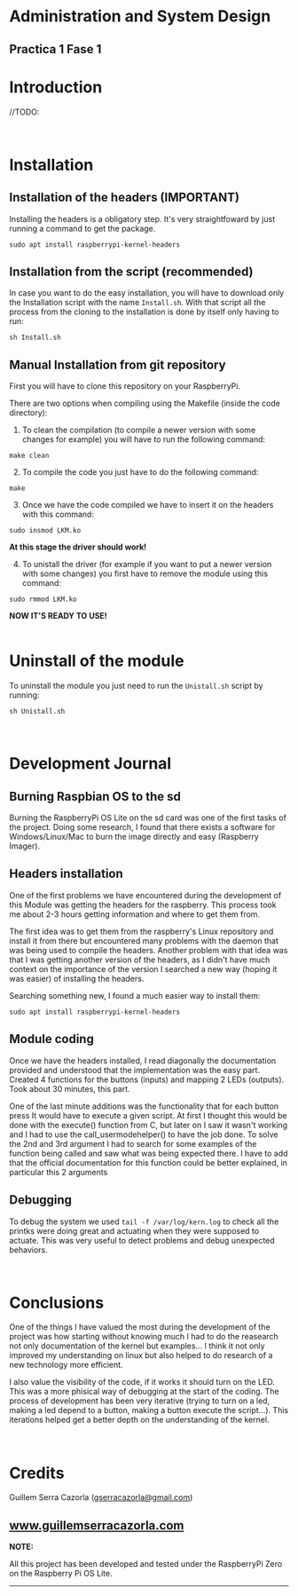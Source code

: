 # Administration and System Design
## Practica 1 Fase 1

# Introduction

//TODO: 


<br>

# Installation
## Installation of the headers (IMPORTANT)
Installing the headers is a obligatory step. It's very straightfoward by just running a command to get the package.
```
sudo apt install raspberrypi-kernel-headers
```

## Installation from the script (recommended)
In case you want to do the easy installation, you will have to download only the Installation script with the name ```Install.sh```. With that script all the process from the cloning to the installation is done by itself only having to run:
```
sh Install.sh
```


## Manual Installation from git repository
First you will have to clone this repository on your RaspberryPi. 

There are two options when compiling using the Makefile (inside the code directory):
1. To clean the compilation (to compile a newer version with some changes for example) you will have to run the following command:

```
make clean
```
2. To compile the code you just have to do the following command:
```
make
```
3. Once we have the code compiled we have to insert it on the headers with this command:
```
sudo insmod LKM.ko
```
**At this stage the driver should work!**

4. To unistall the driver (for example if you want to put a newer version with some changes) you first have to remove the module using this command:
```
sudo rmmod LKM.ko
```


**NOW IT'S READY TO USE!**
<br>
<br>

# Uninstall of the module
To uninstall the module you just need to run the ```Unistall.sh``` script by running:
```
sh Unistall.sh
```
<br>

# Development Journal

## Burning Raspbian OS to the sd

Burning the RaspberryPi OS Lite on the sd card was one of the first tasks of the project. Doing some research, I found that there exists a software for Windows/Linux/Mac to burn the image directly and easy (Raspberry Imager). 

## Headers installation

One of the first problems we have encountered during the development of this Module was getting the headers for the raspberry. This process took me about 2-3 hours getting information and where to get them from.

The first idea was to get them from the raspberry's Linux repository and install it from there but encountered many problems with the daemon that was being used to compile the headers. Another problem with that idea was that I was getting another version of the headers, as I didn't have much context on the importance of the version I searched a new way (hoping it was easier) of installing the headers. 

Searching something new, I found a much easier way to install them:
```
sudo apt install raspberrypi-kernel-headers
```

## Module coding
Once we have the headers installed, I read diagonally the documentation provided and understood that the implementation was the easy part. Created 4 functions for the buttons (inputs) and mapping 2 LEDs (outputs). Took about 30 minutes, this part. 

One of the last minute additions was the functionality that for each button press It would have to execute a given script. At first I thought this would be done with the execute() function from C, but later on I saw it wasn't working and I had to use the call_usermodehelper() to have the job done. To solve the 2nd and 3rd argument I had to search for some examples of the function being called and saw what was being expected there. I have to add that the official documentation for this function could be better explained, in particular this 2 arguments

## Debugging
To debug the system we used ```tail -f /var/log/kern.log``` to check all the printks were doing great and actuating when they were supposed to actuate. This was very useful to detect problems and debug unexpected behaviors.

<br>

# Conclusions
One of the things I have valued the most during the development of the project was how starting without knowing much I had to do the reasearch not only documentation of the kernel but examples... I think it not only improved my understanding on linux but also helped to do research of a new technology more efficient. 

I also value the visibility of the code, if it works it should turn on the LED. This was a more phisical way of debugging at the start of the coding. The process of development has been very iterative (trying to turn on a led, making a led depend to a button, making a button execute the script...). This iterations helped get a better depth on the understanding of the kernel. 

<br>

# Credits
Guillem Serra Cazorla (gserracazorla@gmail.com)

www.guillemserracazorla.com
<br>
---
**NOTE:**

All this project has been developed and tested under the RaspberryPi Zero on the Raspberry Pi OS Lite.

---

